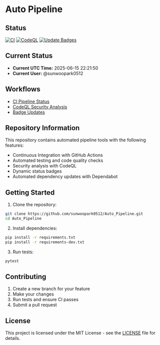 # Auto Pipeline

## Status
[![CI](https://github.com/sunwoopark0512/Auto_Pipeline/actions/workflows/ci.yml/badge.svg)](https://github.com/sunwoopark0512/Auto_Pipeline/actions/workflows/ci.yml)
[![CodeQL](https://github.com/sunwoopark0512/Auto_Pipeline/actions/workflows/codeql.yml/badge.svg)](https://github.com/sunwoopark0512/Auto_Pipeline/actions/workflows/codeql.yml)
[![Update Badges](https://github.com/sunwoopark0512/Auto_Pipeline/actions/workflows/badges.yml/badge.svg)](https://github.com/sunwoopark0512/Auto_Pipeline/actions/workflows/badges.yml)

## Current Status
- **Current UTC Time:** 2025-06-15 22:21:50
- **Current User:** @sunwoopark0512

## Workflows
- [CI Pipeline Status](https://github.com/sunwoopark0512/Auto_Pipeline/actions/workflows/ci.yml)
- [CodeQL Security Analysis](https://github.com/sunwoopark0512/Auto_Pipeline/actions/workflows/codeql.yml)
- [Badge Updates](https://github.com/sunwoopark0512/Auto_Pipeline/actions/workflows/badges.yml)

## Repository Information
This repository contains automated pipeline tools with the following features:
- Continuous Integration with GitHub Actions
- Automated testing and code quality checks
- Security analysis with CodeQL
- Dynamic status badges
- Automated dependency updates with Dependabot

## Getting Started
1. Clone the repository:
```bash
git clone https://github.com/sunwoopark0512/Auto_Pipeline.git
cd Auto_Pipeline
```

2. Install dependencies:
```bash
pip install -r requirements.txt
pip install -r requirements-dev.txt
```

3. Run tests:
```bash
pytest
```

## Contributing
1. Create a new branch for your feature
2. Make your changes
3. Run tests and ensure CI passes
4. Submit a pull request

## License
This project is licensed under the MIT License - see the [LICENSE](LICENSE) file for details.
